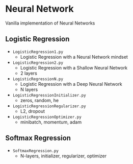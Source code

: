 # Neural Network

Vanilla implementation of Neural Networks

## Logistic Regression

* `LogisticRegression1.py`
    * Logistic Regression with a Neural Network mindset 
* `LogisticRegression2.py` 
    * Logistic Regression with a Shallow Neural Network
    * 2 layers
* `LogisticRegressionN.py`
    * Logistic Regression with a Deep Neural Network
    * N layers
* `LogisticRegressionInitializer.py`
    * zeros, random, he
* `LogisticRegressionRegularizer.py`
    * L2, dropout
* `LogisticRegressionOptimizer.py`
    * minibatch, momentum, adam

## Softmax Regression
* `SoftmaxRegression.py`
    * N-layers, initializer, regularizer, optimizer


 

 